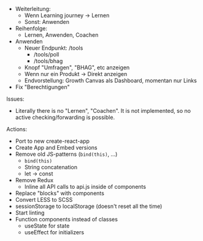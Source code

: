 - Weiterleitung:
   - Wenn Learning journey → Lernen
   - Sonst: Anwenden
- Reihenfolge:
   - Lernen, Anwenden, Coachen
- Anwenden
   - Neuer Endpunkt: /tools
      - /tools/poll
      - /tools/bhag
   - Knopf "Umfragen", "BHAG", etc anzeigen
   - Wenn nur ein Produkt → Direkt anzeigen
   - Endvorstellung: Growth Canvas als Dashboard, momentan nur Links
- Fix "Berechtigungen"

Issues:

- Literally there is no "Lernen", "Coachen". It is not implemented, so no active checking/forwarding is possible.

Actions:

- Port to new create-react-app
- Create App and Embed versions
- Remove old JS-patterns (`bind(this)`, ...)
   - `bind(this)`
   - String concatenation
   - let → const
- Remove Redux
   - Inline all API calls to api.js inside of components
- Replace "blocks" with components
- Convert LESS to SCSS
- sessionStorage to localStorage (doesn't reset all the time)
- Start linting
- Function components instead of classes
   - useState for state
   - useEffect for initializers

